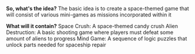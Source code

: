 **So, what's the idea?**
The basic idea is to create a space-themed game that will consist of various mini-games as missions incorporated within it

**What will it contain?**
Space Crush:
A space-themed candy crush
Alien Destruction:
A basic shooting game where players must defeat some amount of aliens to progress
Mind Game:
A sequence of logic puzzles that unlock parts needed for spaceship repair